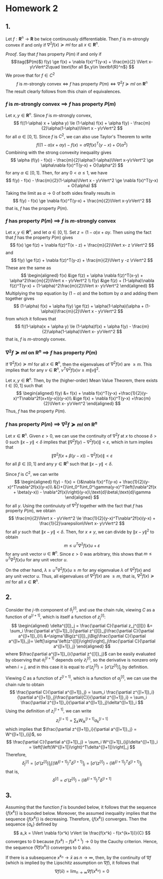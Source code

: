 # Homework 2

## 1. 

Let $f: \textbf{R}^n \to \textbf{R}$ be twice continuously differentiable. Then $f$ is $m$-strongly convex if and only if $\nabla^2f(x) \succeq mI$ for all $x \in \textbf{R}^n$.

_Proof_. Say that $f$ has property $P(m)$ if and only if
$$\tag{$P(m)$}
f(y) \ge f(x) + \nabla f(x)^T(y-x) + \frac{m}{2} \lVert x- y\rVert^2\quad \text{for all $x,y\in \textbf{R}^n$}
$$
We prove that for $f \in C^2$
$$
\text{$f$ is $m$-strongly convex} \iff \text{$f$ has property $P(m)$} \iff \text{$\nabla^2f \succeq mI$ on $\textbf{R}^n$}
$$
The result clearly follows from this chain of equivalences.

### $f$ is $m$-strongly convex $\implies$ $f$ has property $P(m)$

Let $x,y \in \textbf{R}^n$. Since $f$ is $m$-strongly convex,
$$
f((1-\alpha) x + \alpha y) \le (1-\alpha) f(x) + \alpha f(y) - \frac{m}{2}\alpha(1-\alpha)\lVert x - y\rVert^2
$$
for all $\alpha \in [0,1]$. Since $f$ is $C^2$, we can also use Taylor's Theorem to write
$$
f((1-\alpha)x + \alpha y) - f(x) = \alpha\nabla f(x)^T(y-x) + O(\alpha^2)
$$
Combining with the strong convexity inequality gives
$$
\alpha (f(y) - f(x)) - \frac{m}{2}\alpha(1-\alpha)\lVert x-y\rVert^2 \ge \alpha\nabla f(x)^T(y-x) + O(\alpha^2)
$$
for any $\alpha \in [0,1]$. Then, for any $0 < \alpha \le 1$, we have
$$
f(y) - f(x) - \frac{m}{2}(1-\alpha)\lVert x - y\rVert^2 \ge \nabla f(x)^T(y-x) + O(\alpha)
$$
Taking the limit as $\alpha \to 0$ of both sides finally results in
$$
f(y) - f(x) \ge \nabla f(x)^T(y-x) + \frac{m}{2}\lVert x-y\rVert^2
$$
that is, $f$ has the property $P(m)$.

### $f$ has property $P(m)$ $\implies$ $f$ is $m$-strongly convex

Let $x, y\in \textbf{R}^n$, and let $\alpha \in [0,1]$. Set $z = (1-\alpha)x + \alpha y$. Then using the fact that $f$ has the property $P(m)$ gives
$$
f(x) \ge f(z) + \nabla f(z)^T(x - z) + \frac{m}{2}\lVert x- z \rVert^2
$$
and
$$
f(y) \ge f(z) + \nabla f(z)^T(y-z) + \frac{m}{2}\lVert y -z \rVert^2
$$
These are the same as
$$
\begin{aligned}
f(x) &\ge f(z) + \alpha \nabla f(z)^T(x-y) + \alpha^2\frac{m}{2}\lVert x - y\rVert^2 \\
f(y) &\ge f(z) + (1-\alpha)\nabla f(z)^T(y-x) + (1-\alpha)^2\frac{m}{2}\lVert x- y\rVert^2
\end{aligned}
$$
Multiplying the top equation by $(1-\alpha)$ and the bottom by $\alpha$ and adding them together gives
$$
(1-\alpha) f(x) + \alpha f(y) \ge f(z) + \alpha(1-\alpha)(\alpha + (1-\alpha))\frac{m}{2}\lVert x - y\rVert^2
$$
from which it follows that
$$
f((1-\alpha)x + \alpha y) \le (1-\alpha)f(x) + \alpha f(y) - \frac{m}{2}\alpha(1-\alpha)\lVert x- y\rVert^2
$$
that is, $f$ is $m$-strongly convex.

### $\nabla^2f \succeq mI$ on $\textbf{R}^n$ $\implies$ $f$ has property $P(m)$

If $\nabla^2f(x) \succeq mI$ for all $x \in \textbf{R}^n$, then the eigenvalues of $\nabla^2f(x)$ are $\ge m$. This implies that for any $v \in \textbf{R}^n$, $v^T \nabla^2f(x) v \ge m\lVert v\rVert^2$.

Let $x, y\in \textbf{R}^n$. Then, by the (higher-order) Mean Value Theorem, there exists $t\in[0,1]$ such that
$$
\begin{aligned}
f(y) &= f(x) + \nabla f(x)^T(y-x) +\frac{1}{2}(y-x)^T\nabla^2f(x+t(y-x))(y-x)\\
&\ge f(x) + \nabla f(x)^T(y-x) +\frac{m}{2}\lVert x- y\rVert^2
\end{aligned}
$$
Thus, $f$ has the property $P(m)$.

### $f$ has property $P(m)$ $\implies$ $\nabla^2f \succeq mI$ on $\textbf{R}^n$

Let $x \in \textbf{R}^n$. Given $\varepsilon > 0$, we can use the continuity of $\nabla^2f$  at $x$ to choose $\delta > 0$ such $\lVert x - y \rVert < \delta$ implies that $\left\lVert\nabla^2f(y) - \nabla^2f(x)\right\rVert < \varepsilon$, which in turn implies that
$$
\left\lVert \nabla^2f(x+\beta(y-x)) - \nabla^2f(x)\right\rVert < \varepsilon
$$
for all $\beta \in [0,1]$ and any $y \in\textbf{R}^n$ such that $\lVert x- y\rVert < \delta$.

Since $f$ is $C^2$, we can write
$$
\begin{aligned}
f(y) - f(x) = {}&\nabla f(x)^T(y-x) + \frac{1}{2}(y-x)^T\nabla^2f(x)(y-x)\\
&{}+{}\int_0^1\int_0^\gamma(y-x)^T\left(\nabla^2f(x + \beta(y-x)) - \nabla^2f(x)\right)(y-x)\;\text{d}\beta\;\text{d}\gamma
\end{aligned}
$$
for all $y$. Using the continuiuty of $\nabla^2f$ together with the fact that $f$ has property $P(m)$, we obtain
$$
\frac{m}{2}\lVert x  - y\rVert^2 \le \frac{1}{2}(y-x)^T\nabla^2f(x)(y-x) + \frac{1}{2}\varepsilon\lVert x- y\rVert^2
$$
for all $y$ such that $\lVert x - y \rVert < \delta$. Then, for $x \ne y$, we can divide by $\lVert x-y  \rVert^2$ to obtain
$$
m \le u^T \nabla^2f(x)u + \varepsilon
$$
for any unit vector $u \in \textbf{R}^n$. Since $\varepsilon > 0$ was arbitrary, this shows that $m \le u^T \nabla^2f(x)u$ for any unit vector $u$. 

On the other hand, $\lambda \ge u^T \nabla^2f(x) u \ge m$ for any eigenvalue $\lambda$ of $\nabla^2f(x)$ and any unit vector $u$. Thus, all eigenvalues of $\nabla^2f(x)$ are $\ge m$, that is, $\nabla^2f(x) \succeq mI$ for all $x \in \textbf{R}^n$.

## 2.

Consider the $j$-th component of $\delta^{[l]}_j$, and use the chain rule, viewing $C$ as a function of $a^{[l+1]}$, which is itself a function of $z^{[l]}_j$:
$$
\begin{aligned}
\delta^{[l]}_j = \frac{\partial C}{\partial z_j^{[l]}} &= \sum_i \frac{\partial a^{[l+1]}_i}{\partial z^{[l]}_j}\frac{\partial C}{\partial a^{[l+1]}_i}\\
&=\sigma'\Big(z^{[l]}_j\Big)\frac{\partial C}{\partial a^{[l+1]}_j}= \left[\sigma'\left(z^{[l]}\right)\right]_j\frac{\partial C}{\partial a^{[l+1]}_j}
\end{aligned}
$$
where $\frac{\partial a^{[l+1]}_i}{\partial z^{[l]}_j}$ can be easily evaluated by observing that $a^{[l+1]}_i$ depends only $z^{[l]}_i$, so the derivative is nonzero only when $i=j$, and in this case it is equal to $\sigma'\left(z^{[l]}_j\right) = \left[\sigma'\left(z^{[l]}\right)\right]_j$ by definition.

Viewing $C$ as a function of $z^{[l+1]}$, which is a function of $a^{[l]}_j$, we can use the chain rule to obtain
$$
\frac{\partial C}{\partial a^{[l+1]}_j} = \sum_i \frac{\partial z^{[l+1]}_i}{\partial a^{[l+1]}_j}\frac{\partial{C}}{\partial z^{[l+1]}_i} = \sum_i \frac{\partial z^{[l+1]}_i}{\partial a^{[l+1]}_j}\delta^{[l+1]}_i
$$
Using the definition of $z^{[l+1]}_i$, we can write
$$
z^{[l+1]}_i = \sum_k W^{[l+1]}_{ik}a^{[l+1]}_k
$$
which implies that $\frac{\partial z^{[l+1]}_i}{\partial a^{[l+1]}_j} = W^{[l+1]}_{ij}$, so
$$
\frac{\partial C}{\partial a^{[l+1]}_j} = \sum_i W^{[l+1]}_{ij}\delta^{[l+1]}_i = \left[\left(W^{[l+1]}\right)^T\delta^{[l+1]}\right]_j
$$
Therefore,
$$
\delta^{[l]}_j= \left[\sigma'\left(z^{[l]}\right)\right]_j\left[\left(W^{[l+1]}\right)^T\delta^{[l+1]}\right]_j = \left[\sigma'\left(z^{[l]}\right)\circ \left(W^{[l+1]}\right)^T\delta^{[l+1]}\right]_j
$$
that is,
$$
\delta^{[l]} = \sigma'\left(z^{[l]}\right)\circ \left(W^{[l+1]}\right)^T\delta^{[l+1]}
$$

## 3. 

Assuming that the function $f$ is bounded below, it follows that the sequence $\{f(x^k)\}$ is bounded below. Moreover, the assumed inequality implies that the sequence $\{f(x^k)\}$ is decreasing. Therefore, $\{f(x^k)\}$ converges. Then the sequence $\{a_k\}$ defined by
$$
a_k = \lVert \nabla f(x^k) \rVert \le \frac{f(x^k) - f(x^{k+1})}{C}
$$
converges to $0$ because $f(x^k) - f(x^{k+1}) \to 0$ by the Cauchy criterion. Hence, the sequence $\{\nabla f(x^k)\}$ converges to $0$ also.

If there is a subsequence $x^{k_n} \to \bar{x}$ as $n \to \infty$, then, by the continuity of $\nabla f$ (which is implied by the Lipschitz assumption on $\nabla f$), it follows that
$$
\nabla f(\bar{x})=\lim_{n\to\infty}\nabla f(x^{k_n}) = 0
$$
